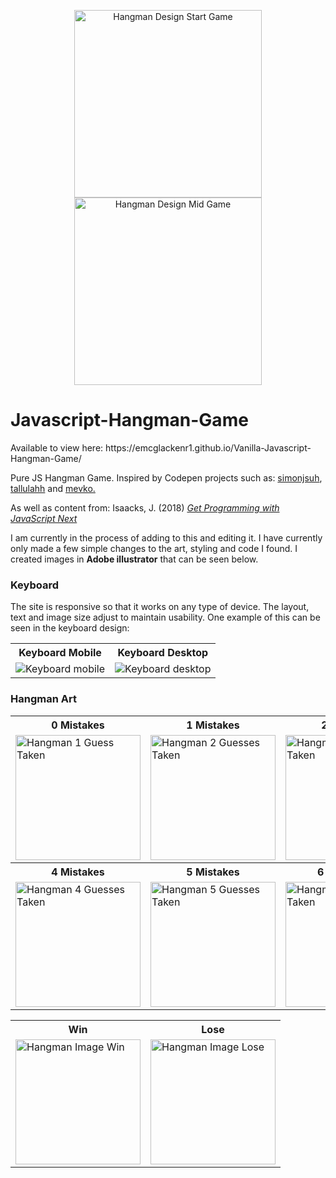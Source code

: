 <p align="center">
  <img src="https://user-images.githubusercontent.com/64873698/131227622-6f2ca891-4797-4d63-b6da-cf5cf566363d.JPG" width="300" alt="Hangman Design Start Game">
      <img src="https://user-images.githubusercontent.com/64873698/131227623-cd5cb41d-8985-411b-89c2-5ed54fd645b5.JPG" width="300" alt="Hangman Design Mid Game">
</p>

<p>
<h1> Javascript-Hangman-Game </h1>
Available to view here: https://emcglackenr1.github.io/Vanilla-Javascript-Hangman-Game/
</p>
<p>
Pure JS Hangman Game. Inspired by Codepen projects such as: 
<a href="https://codepen.io/simonjsuh">simonjsuh</a>,
<a href="https://codepen.io/tallulahh">tallulahh</a>
and
<a href="https://codepen.io/mevko">mevko.</a>
</p>

<p>
  As well as content from: Isaacks, J. (2018) <a href="https://www.manning.com/books/get-programming-with-javascript-next"><i> Get Programming with JavaScript Next</i></a>
</p>

<p>
I am currently in the process of adding to this and editing it.  
I have currently only made a few simple changes to the art, styling and code I found. I created images in <b> Adobe illustrator</b> that can be seen below. 
</p>

<p>
<h3> Keyboard </h3>

The site is responsive so that it works on any type of device. The layout, text and image size adjust to maintain usability. One example of this can be seen in the keyboard design:

<table align="center">
  <tr>
    <th> Keyboard Mobile </th> 
    <th> Keyboard Desktop </th>
  </tr>
   <tr> 
<td><img src="https://user-images.githubusercontent.com/64873698/131227845-e89ca6c7-63db-4786-b8d1-06ed86469ee6.JPG" width="auto" alt="Keyboard mobile"></td>
<td><img src="https://user-images.githubusercontent.com/64873698/131227878-a9928c98-ac76-44d0-9605-9083e8ee0c04.JPG" width="auto" alt="Keyboard desktop"></td>
   </tr>
  </table>
</p>

<p>
  
<h3> Hangman Art </h3>

<table align="center">
  <tr>
        <th> 0 Mistakes </th>
      <th> 1 Mistakes </th>
    <th> 2 Mistakes </th>
  </tr>
<tr>
  
  <td> <img src="https://user-images.githubusercontent.com/64873698/131161134-3c006101-38e0-48ed-8c21-f0b61a66c535.jpg" width="200" alt="Hangman 1 Guess Taken"></td>
  <td> <img src="https://user-images.githubusercontent.com/64873698/131161138-188fa0f0-5926-42db-9b08-7ca98bb439e5.jpg" width="200"  alt="Hangman 2 Guesses Taken"></td>
  <td> <img src="https://user-images.githubusercontent.com/64873698/131161141-44c3eb7f-9f9c-4d58-b20a-30589238d711.jpg" width="200"  alt="Hangman 3 Guesses Taken"></td>
</tr>
    <tr>
        <th> 4 Mistakes </th>
      <th> 5 Mistakes </th>
    <th> 6 Game Lost </th>
  </tr>
<tr>
  <td> <img src="https://user-images.githubusercontent.com/64873698/131161145-60f7729d-72f4-4c12-9c14-1a86a02141aa.jpg" width="200"  alt="Hangman 4 Guesses Taken"></td>
  <td> <img src="https://user-images.githubusercontent.com/64873698/131161153-df1e96f1-3437-43c1-92d6-0b41b17fb221.jpg" width="200"  alt="Hangman 5 Guesses Taken"></td>
  <td> <img src="https://user-images.githubusercontent.com/64873698/131161155-373b82f1-3daa-403b-abe5-a05f884292eb.jpg" width="200"  alt="Hangman 6 Guesses Taken"></td>
</tr>
</table>

<table align="center">
  <tr>
    <th> Win </th>
      <th> Lose </th> 
   <tr> 
   <td>
       <img src="https://user-images.githubusercontent.com/64873698/131195318-08784260-96cd-4fd7-aa12-43fded006a26.jpg" width="200"  alt="Hangman Image Win">
   </td>
   <td>
    <img src="https://user-images.githubusercontent.com/64873698/131189413-9b6253a6-09ba-4d14-a131-d7bf48455a4e.jpg" width="200"  alt="Hangman Image Lose">
   </td>
   </tr>
</table>
</p>
